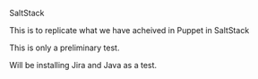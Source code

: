 SaltStack

This is to replicate what we have acheived in Puppet in SaltStack

This is only a preliminary test.

Will be installing Jira and Java as a test.